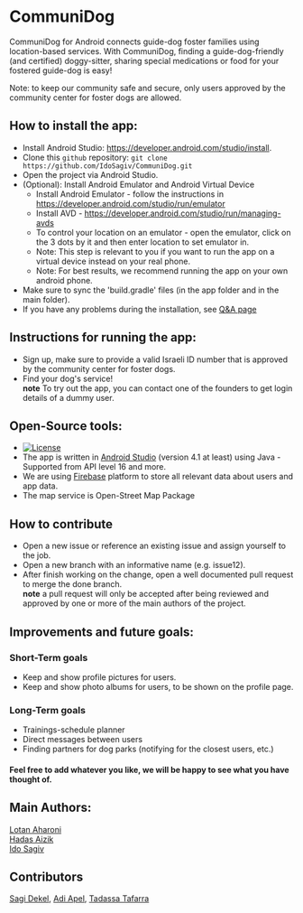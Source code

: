 # CommuniDog
CommuniDog for Android connects guide-dog foster families using location-based services.
With CommuniDog, finding a guide-dog-friendly (and certified) doggy-sitter, sharing special medications or food for your fostered guide-dog is easy! 

Note: to keep our community safe and secure, only users approved by the community center for foster dogs are allowed.

## How to install the app:
* Install Android Studio: https://developer.android.com/studio/install.
* Clone this `github` repository: `git clone https://github.com/IdoSagiv/CommuniDog.git`
* Open the project via Android Studio.
* (Optional): Install Android Emulator and Android Virtual Device
  * Install Android Emulator - follow the instructions in https://developer.android.com/studio/run/emulator 
  * Install AVD - https://developer.android.com/studio/run/managing-avds
  * To control your location on an emulator - open the emulator, click on the 3 dots by it and then enter location to set emulator in.
  * Note: This step is relevant to you if you want to run the app on a virtual device instead on your real phone.
  * Note: For best results, we recommend running the app on your own android phone.
* Make sure to sync the 'build.gradle' files (in the app folder and in the main folder).
* If you have any problems during the installation, see [Q&A page](https://github.com/IdoSagiv/CommuniDog/wiki/Q&A)

## Instructions for running the app:
* Sign up, make sure to provide a valid Israeli ID number that is approved by the community center for foster dogs.
* Find your dog's service!<br/>
**note** To try out the app, you can contact one of the founders to get login details of a dummy user.

## Open-Source tools:
* [![License](https://img.shields.io/badge/License-MIT-red.svg)](https://www.mit.edu/~amini/LICENSE.md)
* The app is written in [Android Studio](https://developer.android.com/studio) (version 4.1 at least) using Java - Supported from API level 16 and more.
* We are using [Firebase](https://firebase.google.com/) platform to store all relevant data about users and app data.
* The map service is Open-Street Map Package

## How to contribute
* Open a new issue or reference an existing issue and assign yourself to the job.
* Open a new branch with an informative name (e.g. issue12).
* After finish working on the change, open a well documented pull request to merge the done branch.<br/>
**note** a pull request will only be accepted after being reviewed and approved by one or more of the main authors of the project.

## Improvements and future goals:
### Short-Term goals
* Keep and show profile pictures for users.
* Keep and show photo albums for users, to be shown on the profile page.
### Long-Term goals
* Trainings-schedule planner
* Direct messages between users
* Finding partners for dog parks (notifying for the closest users, etc.)
#### Feel free to add whatever you like, we will be happy to see what you have thought of.

## Main Authors:
[Lotan Aharoni](https://github.com/lotanaharoni)<br/> [Hadas Aizik](https://github.com/hadasAizik)<br/> [Ido Sagiv](https://github.com/IdoSagiv)<br/>
## Contributors 
[Sagi Dekel](https://github.com/sagi5362), [Adi Apel](https://github.com/adiapel), [Tadassa Tafarra](https://github.com/TtedyT)

